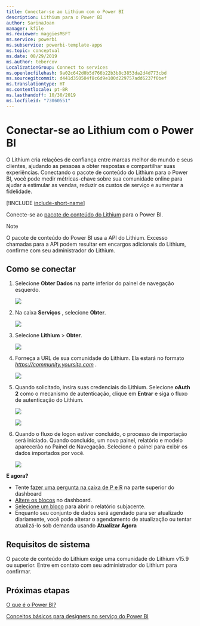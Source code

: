 ```yaml
---
title: Conectar-se ao Lithium com o Power BI
description: Lithium para o Power BI
author: SarinaJoan
manager: kfile
ms.reviewer: maggiesMSFT
ms.service: powerbi
ms.subservice: powerbi-template-apps
ms.topic: conceptual
ms.date: 08/29/2019
ms.author: tebercov
LocalizationGroup: Connect to services
ms.openlocfilehash: 9a02c642d0b5d766b22b3b8c3853da2d4d773cbd
ms.sourcegitcommit: d441d350504f8c6d9e100d229757add6237f0bef
ms.translationtype: HT
ms.contentlocale: pt-BR
ms.lasthandoff: 10/30/2019
ms.locfileid: "73060551"
---
```

# <a name="connect-to-lithium-with-power-bi"></a>Conectar-se ao Lithium com o Power BI

O Lithium cria relações de confiança entre marcas melhor do mundo e seus clientes, ajudando as pessoas a obter respostas e compartilhar suas experiências. Conectando o pacote de conteúdo do Lithium para o Power BI, você pode medir métricas-chave sobre sua comunidade online para ajudar a estimular as vendas, reduzir os custos de serviço e aumentar a fidelidade. 

[!INCLUDE [include-short-name](./includes/service-deprecate-content-packs.md)]

Conecte-se ao [pacote de conteúdo do Lithium](https://app.powerbi.com/getdata/services/lithium) para o Power BI.

>[!NOTE]
>O pacote de conteúdo do Power BI usa a API do Lithium. Excesso chamadas para a API podem resultar em encargos adicionais do Lithium, confirme com seu administrador do Lithium.

## <a name="how-to-connect"></a>Como se conectar
1. Selecione **Obter Dados** na parte inferior do painel de navegação esquerdo.
   
   ![](media/service-connect-to-lithium/pbi_getdata.png) 
2. Na caixa **Serviços** , selecione **Obter**.
   
   ![](media/service-connect-to-lithium/pbi_getservices.png) 
3. Selecione **Lithium** \> **Obter**.
   
   ![](media/service-connect-to-lithium/lithiumconnect.png)
4. Forneça a URL de sua comunidade do Lithium. Ela estará no formato *https://community.yoursite.com* .
   
   ![](media/service-connect-to-lithium/params.png)
5. Quando solicitado, insira suas credenciais do Lithium. Selecione **oAuth 2** como o mecanismo de autenticação, clique em **Entrar** e siga o fluxo de autenticação do Lithium.
   
   ![](media/service-connect-to-lithium/creds.png)
   
   ![](media/service-connect-to-lithium/creds2.png)
6. Quando o fluxo de logon estiver concluído, o processo de importação será iniciado. Quando concluído, um novo painel, relatório e modelo aparecerão no Painel de Navegação. Selecione o painel para exibir os dados importados por você.
   
    ![](media/service-connect-to-lithium/lithium.png)

**E agora?**

* Tente [fazer uma pergunta na caixa de P e R](consumer/end-user-q-and-a.md) na parte superior do dashboard
* [Altere os blocos](service-dashboard-edit-tile.md) no dashboard.
* [Selecione um bloco](consumer/end-user-tiles.md) para abrir o relatório subjacente.
* Enquanto seu conjunto de dados será agendado para ser atualizado diariamente, você pode alterar o agendamento de atualização ou tentar atualizá-lo sob demanda usando **Atualizar Agora**

## <a name="system-requirements"></a>Requisitos de sistema
O pacote de conteúdo do Lithium exige uma comunidade do Lithium v15.9 ou superior. Entre em contato com seu administrador do Lithium para confirmar.

## <a name="next-steps"></a>Próximas etapas
[O que é o Power BI?](fundamentals/power-bi-overview.md)

[Conceitos básicos para designers no serviço do Power BI](service-basic-concepts.md)

